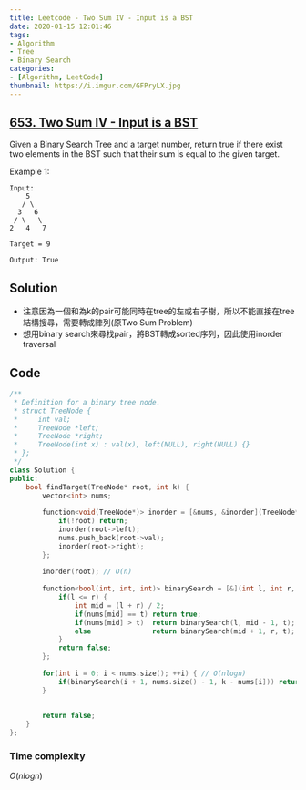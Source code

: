 ```yaml
---
title: Leetcode - Two Sum IV - Input is a BST
date: 2020-01-15 12:01:46
tags:
- Algorithm
- Tree
- Binary Search
categories:
- [Algorithm, LeetCode]
thumbnail: https://i.imgur.com/GFPryLX.jpg
---
```


## [653. Two Sum IV - Input is a BST](https://leetcode.com/problems/two-sum-iv-input-is-a-bst/)

Given a Binary Search Tree and a target number, return true if there exist two elements in the BST such that their sum is equal to the given target.

Example 1:

```
Input: 
    5
   / \
  3   6
 / \   \
2   4   7

Target = 9

Output: True
```

<!-- more -->

## Solution

* 注意因為一個和為k的pair可能同時在tree的左或右子樹，所以不能直接在tree結構搜尋，需要轉成陣列(原Two Sum Problem) 
* 想用binary search來尋找pair，將BST轉成sorted序列，因此使用inorder traversal         

## Code

```cpp
/**
 * Definition for a binary tree node.
 * struct TreeNode {
 *     int val;
 *     TreeNode *left;
 *     TreeNode *right;
 *     TreeNode(int x) : val(x), left(NULL), right(NULL) {}
 * };
 */
class Solution {
public:
    bool findTarget(TreeNode* root, int k) {
        vector<int> nums;
        
        function<void(TreeNode*)> inorder = [&nums, &inorder](TreeNode* root) {
            if(!root) return;
            inorder(root->left);
            nums.push_back(root->val);
            inorder(root->right);
        };
        
        inorder(root); // O(n)
        
        function<bool(int, int, int)> binarySearch = [&](int l, int r, int t) {
            if(l <= r) {
                int mid = (l + r) / 2;
                if(nums[mid] == t) return true;
                if(nums[mid] > t)  return binarySearch(l, mid - 1, t);
                else               return binarySearch(mid + 1, r, t);
            }
            return false;
        };
        
        for(int i = 0; i < nums.size(); ++i) { // O(nlogn)
            if(binarySearch(i + 1, nums.size() - 1, k - nums[i])) return true;
        }
        
        
        return false;
    }
};
```

### Time complexity

$O(nlogn)$